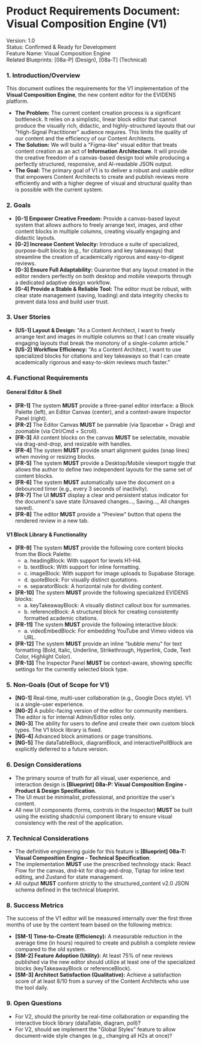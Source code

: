 # **Product Requirements Document: Visual Composition Engine (V1)**

Version: 1.0  
Status: Confirmed & Ready for Development  
Feature Name: Visual Composition Engine  
Related Blueprints: \[08a-P\] (Design), \[08a-T\] (Technical)

### **1\. Introduction/Overview**

This document outlines the requirements for the V1 implementation of the **Visual Composition Engine**, the new content editor for the EVIDENS platform.

* **The Problem:** The current content creation process is a significant bottleneck. It relies on a simplistic, linear block editor that cannot produce the visually rich, didactic, and highly-structured layouts that our "High-Signal Practitioner" audience requires. This limits the quality of our content and the efficiency of our Content Architects.  
* **The Solution:** We will build a "Figma-like" visual editor that treats content creation as an act of **Information Architecture**. It will provide the creative freedom of a canvas-based design tool while producing a perfectly structured, responsive, and AI-readable JSON output.  
* **The Goal:** The primary goal of V1 is to deliver a robust and usable editor that empowers Content Architects to create and publish reviews more efficiently and with a higher degree of visual and structural quality than is possible with the current system.

### **2\. Goals**

* **\[G-1\] Empower Creative Freedom:** Provide a canvas-based layout system that allows authors to freely arrange text, images, and other content blocks in multiple columns, creating visually engaging and didactic layouts.  
* **\[G-2\] Increase Content Velocity:** Introduce a suite of specialized, purpose-built blocks (e.g., for citations and key takeaways) that streamline the creation of academically rigorous and easy-to-digest reviews.  
* **\[G-3\] Ensure Full Adaptability:** Guarantee that any layout created in the editor renders perfectly on both desktop and mobile viewports through a dedicated adaptive design workflow.  
* **\[G-4\] Provide a Stable & Reliable Tool:** The editor must be robust, with clear state management (saving, loading) and data integrity checks to prevent data loss and build user trust.

### **3\. User Stories**

* **\[US-1\] Layout & Design:** "As a Content Architect, I want to freely arrange text and images in multiple columns so that I can create visually engaging layouts that break the monotony of a single-column article."  
* **\[US-2\] Workflow Efficiency:** "As a Content Architect, I want to use specialized blocks for citations and key takeaways so that I can create academically rigorous and easy-to-skim reviews much faster."

### **4\. Functional Requirements**

#### **General Editor & Shell**

* **\[FR-1\]** The system **MUST** provide a three-panel editor interface: a Block Palette (left), an Editor Canvas (center), and a context-aware Inspector Panel (right).  
* **\[FR-2\]** The Editor Canvas **MUST** be pannable (via Spacebar \+ Drag) and zoomable (via Ctrl/Cmd \+ Scroll).  
* **\[FR-3\]** All content blocks on the canvas **MUST** be selectable, movable via drag-and-drop, and resizable with handles.  
* **\[FR-4\]** The system **MUST** provide smart alignment guides (snap lines) when moving or resizing blocks.  
* **\[FR-5\]** The system **MUST** provide a Desktop/Mobile viewport toggle that allows the author to define two independent layouts for the same set of content blocks.  
* **\[FR-6\]** The system **MUST** automatically save the document on a debounced timer (e.g., every 3 seconds of inactivity).  
* **\[FR-7\]** The UI **MUST** display a clear and persistent status indicator for the document's save state (Unsaved changes..., Saving..., All changes saved).  
* **\[FR-8\]** The editor **MUST** provide a "Preview" button that opens the rendered review in a new tab.

#### **V1 Block Library & Functionality**

* **\[FR-9\]** The system **MUST** provide the following core content blocks from the Block Palette:  
  * a. headingBlock: With support for levels H1-H4.  
  * b. textBlock: With support for inline formatting.  
  * c. imageBlock: With support for image uploads to Supabase Storage.  
  * d. quoteBlock: For visually distinct quotations.  
  * e. separatorBlock: A horizontal rule for dividing content.  
* **\[FR-10\]** The system **MUST** provide the following specialized EVIDENS blocks:  
  * a. keyTakeawayBlock: A visually distinct callout box for summaries.  
  * b. referenceBlock: A structured block for creating consistently formatted academic citations.  
* **\[FR-11\]** The system **MUST** provide the following interactive block:  
  * a. videoEmbedBlock: For embedding YouTube and Vimeo videos via URL.  
* **\[FR-12\]** The system **MUST** provide an inline "bubble menu" for text formatting (Bold, Italic, Underline, Strikethrough, Hyperlink, Code, Text Color, Highlight Color).  
* **\[FR-13\]** The Inspector Panel **MUST** be context-aware, showing specific settings for the currently selected block type.

### **5\. Non-Goals (Out of Scope for V1)**

* **\[NG-1\]** Real-time, multi-user collaboration (e.g., Google Docs style). V1 is a single-user experience.  
* **\[NG-2\]** A public-facing version of the editor for community members. The editor is for internal Admin/Editor roles only.  
* **\[NG-3\]** The ability for users to define and create their own custom block types. The V1 block library is fixed.  
* **\[NG-4\]** Advanced block animations or page transitions.  
* **\[NG-5\]** The dataTableBlock, diagramBlock, and interactivePollBlock are explicitly deferred to a future version.

### **6\. Design Considerations**

* The primary source of truth for all visual, user experience, and interaction design is **\[Blueprint\] 08a-P: Visual Composition Engine \- Product & Design Specification**.  
* The UI must be minimalist, professional, and prioritize the user's content.  
* All new UI components (forms, controls in the Inspector) **MUST** be built using the existing shadcn/ui component library to ensure visual consistency with the rest of the application.

### **7\. Technical Considerations**

* The definitive engineering guide for this feature is **\[Blueprint\] 08a-T: Visual Composition Engine \- Technical Specification**.  
* The implementation **MUST** use the prescribed technology stack: React Flow for the canvas, dnd-kit for drag-and-drop, Tiptap for inline text editing, and Zustand for state management.  
* All output **MUST** conform strictly to the structured\_content v2.0 JSON schema defined in the technical blueprint.

### **8\. Success Metrics**

The success of the V1 editor will be measured internally over the first three months of use by the content team based on the following metrics:

* **\[SM-1\] Time-to-Create (Efficiency):** A measurable reduction in the average time (in hours) required to create and publish a complete review compared to the old system.  
* **\[SM-2\] Feature Adoption (Utility):** At least 75% of new reviews published via the new editor should utilize at least one of the specialized blocks (keyTakeawayBlock or referenceBlock).  
* **\[SM-3\] Architect Satisfaction (Qualitative):** Achieve a satisfaction score of at least 8/10 from a survey of the Content Architects who use the tool daily.

### **9\. Open Questions**

* For V2, should the priority be real-time collaboration or expanding the interactive block library (dataTable, diagram, poll)?  
* For V2, should we implement the "Global Styles" feature to allow document-wide style changes (e.g., changing all H2s at once)?